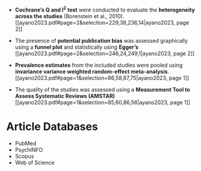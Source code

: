 
- <strong>Cochrane’s Q and I<sup>2</sup> test</strong> were conducted to evaluate the <strong>heterogeneity across the studies</strong> (Borenstein et al., 2010). [[ayano2023.pdf#page=2&selection=229,38,236,14|ayano2023, page 2]]
- The presence of <strong>potential publication bias</strong> was assessed graphically using a <strong>funnel plot</strong> and statistically using <strong>Egger’s</strong> [[ayano2023.pdf#page=2&selection=246,24,249,1|ayano2023, page 2]]
- <strong>Prevalence estimates</strong> from the included studies were pooled using <strong>invariance variance weighted random-effect meta-analysis</strong>. [[ayano2023.pdf#page=1&selection=86,58,87,75|ayano2023, page 1]]

- The quality of the studies was assessed using a <strong>Measurement Tool to Assess Systematic Reviews (AMSTAR)</strong> [[ayano2023.pdf#page=1&selection=85,60,86,56|ayano2023, page 1]]



# Article Databases
- PubMed
- PsychINFO
- Scopus
- Web of Science